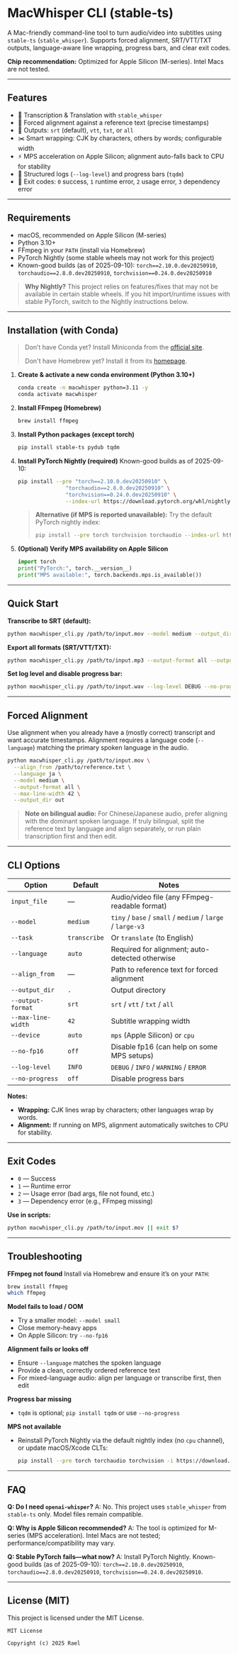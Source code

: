 # MacWhisper CLI (stable-ts)

A Mac-friendly command-line tool to turn audio/video into subtitles using `stable-ts` (`stable_whisper`).
Supports forced alignment, SRT/VTT/TXT outputs, language-aware line wrapping, progress bars, and clear exit codes.

**Chip recommendation:** Optimized for Apple Silicon (M-series). Intel Macs are not tested.

---

## Features

- 🎤 Transcription & Translation with `stable_whisper`
- 📌 Forced alignment against a reference text (precise timestamps)
- 🧾 Outputs: `srt` (default), `vtt`, `txt`, or `all`
- ✂️ Smart wrapping: CJK by characters, others by words; configurable width
- ⚡ MPS acceleration on Apple Silicon; alignment auto-falls back to CPU for stability
- 🧭 Structured logs (`--log-level`) and progress bars (`tqdm`)
- 🧨 Exit codes: `0` success, `1` runtime error, `2` usage error, `3` dependency error

---

## Requirements

- macOS, recommended on Apple Silicon (M-series)
- Python 3.10+
- FFmpeg in your `PATH` (install via Homebrew)
- PyTorch Nightly (some stable wheels may not work for this project)
- Known-good builds (as of 2025-09-10):
  `torch==2.10.0.dev20250910`, `torchaudio==2.8.0.dev20250910`, `torchvision==0.24.0.dev20250910`

> **Why Nightly?**
> This project relies on features/fixes that may not be available in certain stable wheels. If you hit import/runtime issues with stable PyTorch, switch to the Nightly instructions below.

---

## Installation (with Conda)

> Don’t have Conda yet? Install Miniconda from the [official site](https://docs.conda.io/en/latest/miniconda.html).
>
> Don't have Homebrew yet? Install it from its [homepage](https://brew.sh/).

1.  **Create & activate a new conda environment (Python 3.10+)**
    ```bash
    conda create -n macwhisper python=3.11 -y
    conda activate macwhisper
    ```

2.  **Install FFmpeg (Homebrew)**
    ```bash
    brew install ffmpeg
    ```

3.  **Install Python packages (except torch)**
    ```bash
    pip install stable-ts pydub tqdm
    ```

4.  **Install PyTorch Nightly (required)**
    Known-good builds as of 2025-09-10:
    ```bash
    pip install --pre "torch==2.10.0.dev20250910" \
                   "torchaudio==2.8.0.dev20250910" \
                   "torchvision==0.24.0.dev20250910" \
                   --index-url https://download.pytorch.org/whl/nightly/cpu
    ```
    > **Alternative (if MPS is reported unavailable):**
    > Try the default PyTorch nightly index:
    > ```bash
    > pip install --pre torch torchvision torchaudio --index-url https://download.pytorch.org/whl/nightly/cpu
    > ```

5.  **(Optional) Verify MPS availability on Apple Silicon**
    ```python
    import torch
    print("PyTorch:", torch.__version__)
    print("MPS available:", torch.backends.mps.is_available())
    ```

---

## Quick Start

**Transcribe to SRT (default):**
```bash
python macwhisper_cli.py /path/to/input.mov --model medium --output_dir out
```

**Export all formats (SRT/VTT/TXT):**
```bash
python macwhisper_cli.py /path/to/input.mp3 --output-format all --output_dir out
```

**Set log level and disable progress bar:**
```bash
python macwhisper_cli.py /path/to/input.wav --log-level DEBUG --no-progress
```

---

## Forced Alignment

Use alignment when you already have a (mostly correct) transcript and want accurate timestamps.
Alignment requires a language code (`--language`) matching the primary spoken language in the audio.

```bash
python macwhisper_cli.py /path/to/input.mov \
  --align_from /path/to/reference.txt \
  --language ja \
  --model medium \
  --output-format all \
  --max-line-width 42 \
  --output_dir out
```

> **Note on bilingual audio:**
> For Chinese/Japanese audio, prefer aligning with the dominant spoken language. If truly bilingual, split the reference text by language and align separately, or run plain transcription first and then edit.

---

## CLI Options

| Option             | Default        | Notes                                                      |
|--------------------|----------------|------------------------------------------------------------|
| `input_file`       | —              | Audio/video file (any FFmpeg-readable format)              |
| `--model`          | `medium`       | `tiny` / `base` / `small` / `medium` / `large` / `large-v3`|
| `--task`           | `transcribe`   | Or `translate` (to English)                                |
| `--language`       | `auto`         | Required for alignment; auto-detected otherwise            |
| `--align_from`     | —              | Path to reference text for forced alignment                |
| `--output_dir`     | `.`            | Output directory                                           |
| `--output-format`  | `srt`          | `srt` / `vtt` / `txt` / `all`                              |
| `--max-line-width` | `42`           | Subtitle wrapping width                                    |
| `--device`         | `auto`         | `mps` (Apple Silicon) or `cpu`                             |
| `--no-fp16`        | `off`          | Disable fp16 (can help on some MPS setups)                 |
| `--log-level`      | `INFO`         | `DEBUG` / `INFO` / `WARNING` / `ERROR`                     |
| `--no-progress`    | `off`          | Disable progress bars                                      |

**Notes:**
- **Wrapping:** CJK lines wrap by characters; other languages wrap by words.
- **Alignment:** If running on MPS, alignment automatically switches to CPU for stability.

---

## Exit Codes

- `0` — Success
- `1` — Runtime error
- `2` — Usage error (bad args, file not found, etc.)
- `3` — Dependency error (e.g., FFmpeg missing)

**Use in scripts:**
```bash
python macwhisper_cli.py /path/to/input.mov || exit $?
```

---

## Troubleshooting

**FFmpeg not found**
Install via Homebrew and ensure it’s on your `PATH`:
```bash
brew install ffmpeg
which ffmpeg
```

**Model fails to load / OOM**
- Try a smaller model: `--model small`
- Close memory-heavy apps
- On Apple Silicon: try `--no-fp16`

**Alignment fails or looks off**
- Ensure `--language` matches the spoken language
- Provide a clean, correctly ordered reference text
- For mixed-language audio: align per language or transcribe first, then edit

**Progress bar missing**
- `tqdm` is optional; `pip install tqdm` or use `--no-progress`

**MPS not available**
- Reinstall PyTorch Nightly via the default nightly index (no `cpu` channel), or update macOS/Xcode CLTs:
  ```bash
  pip install --pre torch torchaudio torchvision -i https://download.pytorch.org/whl/nightly
  ```

---

## FAQ

**Q: Do I need `openai-whisper`?**
A: No. This project uses `stable_whisper` from `stable-ts` only. Model files remain compatible.

**Q: Why is Apple Silicon recommended?**
A: The tool is optimized for M-series (MPS acceleration). Intel Macs are not tested; performance/compatibility may vary.

**Q: Stable PyTorch fails—what now?**
A: Install PyTorch Nightly. Known-good builds (as of 2025-09-10):
`torch==2.10.0.dev20250910`, `torchaudio==2.8.0.dev20250910`, `torchvision==0.24.0.dev20250910`.

---

## License (MIT)

This project is licensed under the MIT License.

```
MIT License

Copyright (c) 2025 Rael